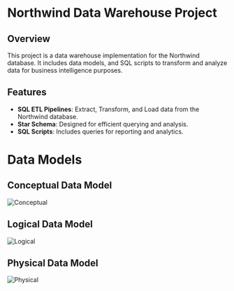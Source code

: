 # Northwind Data Warehouse Project

## Overview
This project is a data warehouse implementation for the Northwind database. It includes data models, and SQL scripts to transform and analyze data for business intelligence purposes.

## Features
- **SQL ETL Pipelines**: Extract, Transform, and Load data from the Northwind database.
- **Star Schema**: Designed for efficient querying and analysis.
- **SQL Scripts**: Includes queries for reporting and analytics.

# Data Models
## Conceptual Data Model
![Conceptual](https://github.com/user-attachments/assets/772f160d-4399-4e74-ace4-78d30ef27301)

## Logical Data Model
![Logical](https://github.com/user-attachments/assets/828bf910-ae4f-4c30-8c42-b364e8fe5ac2)

## Physical Data Model
![Physical](https://github.com/user-attachments/assets/abb521c1-5c05-40f4-8e5b-9649a0f72cca)


